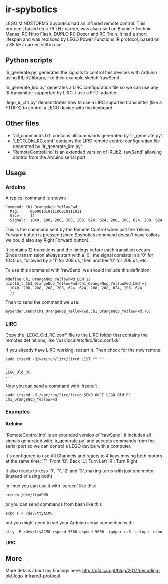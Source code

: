 # ir-spybotics

LEGO MINDSTORMS Spybotics had an infrared remote control. This protocol, based on a 76 kHz carrier, was also used on Bionicle Technic Manas, RC Nitro Flash, DUPLO RC Dozer and RC Train. It had a short lifespan and was replaced by LEGO Power Functions IR protocol, based on a 38 kHz carrier, still in use.

## Python scripts

'ir_generate.py' generates the signals to control this devices with Arduino using IRLib2 library, like their example sketch 'rawSend'.

'ir_generate_lirc.py' generates a LIRC configuration file so we can use any IR transmitter supported by LIRC. I use a FTDI adapter.

'lego_ir_ctrl.py' demonstrates how to use a LIRC suported transmitter (like a FTDI-X) to control a LEGO device with the keyboard

## Other files

  + 'all_commands.txt' contains all commands generated by 'ir_generate.py'.
  + 'LEGO_Old_RC.conf' contains the LIRC remote control configuration file generated by 'ir_generate_lirc.py'
  + 'RemoteControl.ino' is an extended version of IRLib2 'rawSend' allowing control from the Arduino serial port
  
  
## Usage

### Arduino

A typical command is shown:

```
Command: Ch1_OrangeNop_YellowFwd
  Msg:     00000101011100010111011
  Size:    12
  Signal:  1040, 208, 208, 208, 208, 624, 624, 208, 208, 624, 208, 624
  ```
  
This is the command sent by the Remote Control when just the Yellow Forward button is pressed (since Spybotics command doesn't have collors we could also say Right Forward button).

It contains 12 transitions and the timings before each transition occurs. Since transmission always start with a '0', the signal consists in a '0' for 1040 us, followed by a '1' for 208 us, then another '0' for 208 us, etc.

To use this command with 'rawSend' we should include this definition:

```
#define Ch1_OrangeNop_YellowFwd_LEN 12
uint16_t Ch1_OrangeNop_YellowFwd[Ch1_OrangeNop_YellowFwd_LEN]={
  1040, 208, 208, 208, 208, 624, 624, 208, 208, 624, 208, 624
  };
```

Then to send the command we use:

```
mySender.send(Ch1_OrangeNop_YellowFwd,Ch1_OrangeNop_YellowFwd,76);
```

### LIRC

Copy the 'LEGO_Old_RC.conf' file to the LIRC folder that contains the remotes definitions, like '/usr/local/etc/lirc/lircd.conf.d/'

If you already have LIRC working, restart it. Then check for the new remote:

```
sudo irsend -d/var/run/lirc/lircd LIST "" ""

...
LEGO_Old_RC
...
```

Now you can send a command with 'irsend':

```
sudo irsend -d /var/run/lirc/lircd SEND_ONCE LEGO_Old_RC Ch1_OrangeNop_YellowFwd
```


### Examples

#### Arduino

'RemoteControl.ino' is an extended version of 'rawSend', it includes all signals generated with 'ir_generate.py' and accepts commands from the serial port so we can control a LEGO device with a computer.

It's configured to use All Channels and reacts to 4 keys moving both motors at the same time:
    'F': Front
    'B': Back
    'L': Turn Left
    'R': Turn Right
    
It also reacts to keys '0', '1', '2' and '3', making turns with just one motor (instead of using both)

In linux you can use it with 'screen' like this:
```
screen /dev/ttyACM0
```
or you can send commands from bash like this
```
echo F > /dev/ttyACM0
```
but you might need to set your Arduino serial connection with:
```
stty -F /dev/ttyACM0 ispeed 9600 ospeed 9600 -ignpar cs8 -cstopb -echo
```

#### LIRC


## More

More details about my findings here:
http://ofalcao.pt/blog/2017/decoding-old-lego-infrared-protocol



